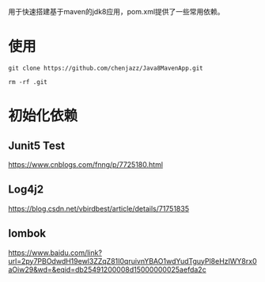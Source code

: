 用于快速搭建基于maven的jdk8应用，pom.xml提供了一些常用依赖。

# 使用
``` 
git clone https://github.com/chenjazz/Java8MavenApp.git

rm -rf .git

```


# 初始化依赖

## Junit5 Test

https://www.cnblogs.com/fnng/p/7725180.html

## Log4j2

https://blog.csdn.net/vbirdbest/article/details/71751835

## lombok

https://www.baidu.com/link?url=2py7PBOdwdH19ewl3ZZqZ81I0qruivnYBAO1wdYudTguyPl8eHzIWY8rx0aOiw29&wd=&eqid=db25491200008d15000000025aefda2c


